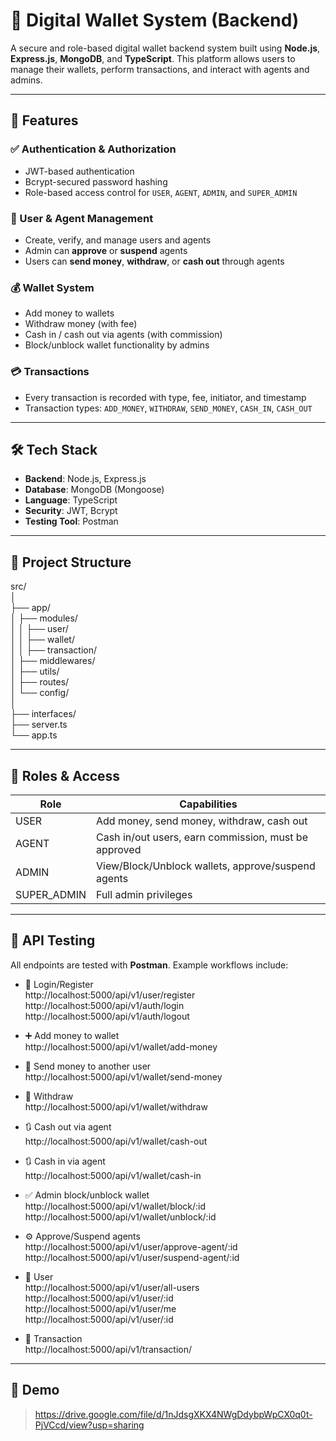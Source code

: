 # 💸 Digital Wallet System (Backend)

A secure and role-based digital wallet backend system built using **Node.js**, **Express.js**, **MongoDB**, and **TypeScript**. This platform allows users to manage their wallets, perform transactions, and interact with agents and admins.

---

## 🚀 Features

### ✅ Authentication & Authorization
- JWT-based authentication
- Bcrypt-secured password hashing
- Role-based access control for `USER`, `AGENT`, `ADMIN`, and `SUPER_ADMIN`

### 🧍 User & Agent Management
- Create, verify, and manage users and agents
- Admin can **approve** or **suspend** agents
- Users can **send money**, **withdraw**, or **cash out** through agents

### 💰 Wallet System
- Add money to wallets
- Withdraw money (with fee)
- Cash in / cash out via agents (with commission)
- Block/unblock wallet functionality by admins

### 💳 Transactions
- Every transaction is recorded with type, fee, initiator, and timestamp
- Transaction types: `ADD_MONEY`, `WITHDRAW`, `SEND_MONEY`, `CASH_IN`, `CASH_OUT`

---

## 🛠 Tech Stack

- **Backend**: Node.js, Express.js
- **Database**: MongoDB (Mongoose)
- **Language**: TypeScript
- **Security**: JWT, Bcrypt
- **Testing Tool**: Postman

---

## 📂 Project Structure

src/  
│  
├── app/  
│ ├── modules/  
│ │ ├── user/   
│ │ ├── wallet/  
│ │ ├── transaction/  
│ ├── middlewares/  
│ ├── utils/  
│ ├── routes/  
│ └── config/  
│  
├── interfaces/  
├── server.ts  
└── app.ts  


---

## 🔐 Roles & Access

| Role        | Capabilities                                                |
|-------------|-------------------------------------------------------------|
| USER        | Add money, send money, withdraw, cash out                   |
| AGENT       | Cash in/out users, earn commission, must be approved        |
| ADMIN       | View/Block/Unblock wallets, approve/suspend agents          |
| SUPER_ADMIN | Full admin privileges                                       |

---

## 🧪 API Testing

All endpoints are tested with **Postman**. Example workflows include:  
- 🔐 Login/Register  
    http://localhost:5000/api/v1/user/register  
    http://localhost:5000/api/v1/auth/login  
    http://localhost:5000/api/v1/auth/logout  
  
- ➕ Add money to wallet  
    http://localhost:5000/api/v1/wallet/add-money  
  
- 🔁 Send money to another user  
    http://localhost:5000/api/v1/wallet/send-money  

- 💸 Withdraw  
    http://localhost:5000/api/v1/wallet/withdraw  
  
- 🔃 Cash out via agent  
    http://localhost:5000/api/v1/wallet/cash-out  
      
- 🔃 Cash in via agent  
    http://localhost:5000/api/v1/wallet/cash-in  
  
- ✅ Admin block/unblock wallet  
    http://localhost:5000/api/v1/wallet/block/:id  
    http://localhost:5000/api/v1/wallet/unblock/:id  
  
- ⚙️ Approve/Suspend agents    
    http://localhost:5000/api/v1/user/approve-agent/:id  
    http://localhost:5000/api/v1/user/suspend-agent/:id  
  
- 👤 User   
    http://localhost:5000/api/v1/user/all-users  
    http://localhost:5000/api/v1/user/:id  
    http://localhost:5000/api/v1/user/me  
    http://localhost:5000/api/v1/user/:id  
  
-  🧾 Transaction  
    http://localhost:5000/api/v1/transaction/  
---

## 🎥 Demo
> https://drive.google.com/file/d/1nJdsgXKX4NWgDdybpWpCX0q0t-PjVCcd/view?usp=sharing

